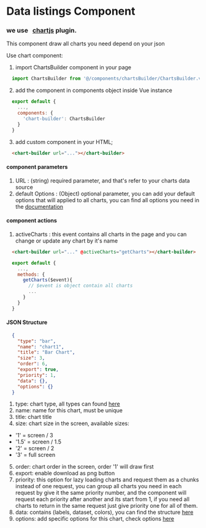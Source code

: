 # Data listings Component

### we use &nbsp; [chartjs](http://www.chartjs.org/) plugin.


This component draw all charts you need depend on your json

Use chart component:

1. import ChartsBuilder component in your page

``` js
  import ChartsBuilder from '@/components/chartsBuilder/ChartsBuilder.vue'
```

2. add the component in components object inside Vue instance

``` js
  export default {
    ...,
    components: {
      'chart-builder': ChartsBuilder
    }
  }
```

3. add custom component in your HTML;

``` html
  <chart-builder url="..."></chart-builder>
```

#### component parameters

1. URL : (string) required parameter, and that's refer to your charts data source
2. default Options : (Object) optional parameter, you can add your default options that will applied to all charts, you can find all options you need in the [documentation](http://www.chartjs.org/docs/latest/)

#### component actions

1. activeCharts : this event contains all charts in the page and you can change or update any chart by it's name

``` html
  <chart-builder url="..." @activeCharts="getCharts"></chart-builder>
```

``` js
  export default {
    ...,
    methods: {
      getCharts($event){
        // $event is object contain all charts
        ...
      }
    }
  }
```


#### JSON Structure

``` json
  {
    "type": "bar",
    "name": "chart1",
    "title": "Bar Chart",
    "size": 3,
    "order": 6,
    "export": true,
    "priority": 1,
    "data": {},
    "options": {}
  }
```

1. type: chart type, all types can found [here](http://www.chartjs.org/docs/latest/charts/)
2. name: name for this chart, must be unique
3. title: chart title
4. size: chart size in the screen, available sizes:
  * '1' = screen / 3
  * '1.5' = screen / 1.5
  * '2' = screen / 2
  * '3' = full screen
5. order: chart order in the screen, order '1' will draw first
6. export: enable download as png button
7. priority: this option for lazy loading charts and request them as a chunks instead of one request, you can group all charts you need in each request by give it the same priority number, and the component will request each priority after another and its start from 1, if you need all charts to return in the same request just give priority one for all of them.
8. data: contains (labels, dataset, colors), you can find the structure [here](http://www.chartjs.org/docs/latest/getting-started/usage.html)
9. options: add specific options for this chart, check options [here](http://www.chartjs.org/docs/latest/)
